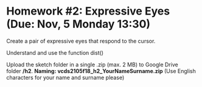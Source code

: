 
# Homework #2: Expressive Eyes (Due: Nov, 5 Monday 13:30)

Create a pair of expressive eyes that respond to the cursor. 

Understand and use the function dist()

Upload the sketch folder in a single .zip (max. 2 MB) to Google Drive folder **/h2**. **Naming: vcds2105f18_h2_YourNameSurname.zip** (Use English characters for your name and surname please)
